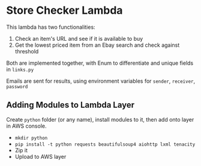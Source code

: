 # Store Checker Lambda

This lambda has two functionalities: 
1. Check an item's URL and see if it is available to buy
2. Get the lowest priced item from an Ebay search and check against threshold

Both are implemented together, with Enum to differentiate and unique fields in `links.py`

Emails are sent for results, using environment variables for `sender`, `receiver`, `password`

## Adding Modules to Lambda Layer

Create `python` folder (or any name), install modules to it, then add onto layer in AWS console.

- `mkdir python`
- `pip install -t python requests beautifulsoup4 aiohttp lxml tenacity`
- Zip it
- Upload to AWS layer